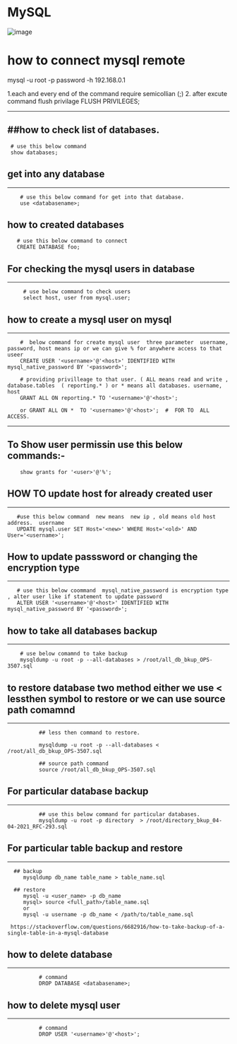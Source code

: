 # MySQL
![image](https://user-images.githubusercontent.com/53860717/139904453-397130af-0769-4a70-b932-840be00e30a1.png)



# how to connect mysql remote
  mysql -u  root  -p password -h 192.168.0.1
  
  
   
   1.each and every end of the command require semicollian (;)
   2. after excute command flush privilage
   FLUSH PRIVILEGES;

   

---------------------------------------

##how to check list of databases.
------------------------------------------
     # use this below command
     show databases;

## get into any database
---------------------------------
        # use this below command for get into that database.
        use <databasename>;

##  how to created databases
       # use this below command to connect
       CREATE DATABASE foo;
  
  
## For checking the mysql users in database
  -------------------------------------------
         # use below command to check users
         select host, user from mysql.user;

## how to create  a mysql user on mysql
-----------------------------------------------------  
  
        #  below command for create mysql user  three parameter  username, password, host means ip or we can give % for anywhere access to that useer
        CREATE USER '<username>'@'<host>' IDENTIFIED WITH mysql_native_password BY '<password>';

        # providing privilleage to that user. ( ALL means read and write ,  database.tables  ( reporting.* ) or * means all databases. username, host
        GRANT ALL ON reporting.* TO '<username>'@'<host>';

        or GRANT ALL ON *  TO '<username>'@'<host>';  #  FOR TO  ALL ACCESS.
  
--------------------
##  To Show user permissin use this below commands:-

        show grants for '<user>'@'%';  
  
## HOW TO update host for already created user
-----------------------------------------------  
  
       #use this below command  new means  new ip , old means old host address.  username
       UPDATE mysql.user SET Host='<new>' WHERE Host='<old>' AND User='<username>';
  
  
##  How to update passsword or changing the encryption type
--------------------------------------------------  
       # use this below coommand  mysql_native_password is encryption type , alter user like if statement to update password
       ALTER USER '<username>'@'<host>' IDENTIFIED WITH mysql_native_password BY '<password>';
  
  
  
## how to take all databases backup 
-----------------
        # use below comamnd to take backup
        mysqldump -u root -p --all-databases > /root/all_db_bkup_OPS-3507.sql
  

## to restore database two  method either we use < lessthen symbol to restore or we can use source path comamnd
------------------------------
              ## less then command to restore.
                                                           
              mysqldump -u root -p --all-databases < /root/all_db_bkup_OPS-3507.sql                                           
      
              ## source path command 
              source /root/all_db_bkup_OPS-3507.sql
  
##  For particular database backup
----------------------------  
              ## use this below command for particular databases.
              mysqldump -u root -p directory  > /root/directory_bkup_04-04-2021_RFC-293.sql

## For particular table backup and restore
----------------  
      ## backup 
         mysqldump db_name table_name > table_name.sql

      ## restore
         mysql -u <user_name> -p db_name
         mysql> source <full_path>/table_name.sql
         or
         mysql -u username -p db_name < /path/to/table_name.sql
       
     https://stackoverflow.com/questions/6682916/how-to-take-backup-of-a-single-table-in-a-mysql-database
                                                               
                                                               
## how to delete database
-------------------  
              # command
              DROP DATABASE <databasename>;
  
## how to delete mysql user
------------------------  
              # command
              DROP USER '<username>'@'<host>';
  

  
  
  
  


    
    
     
